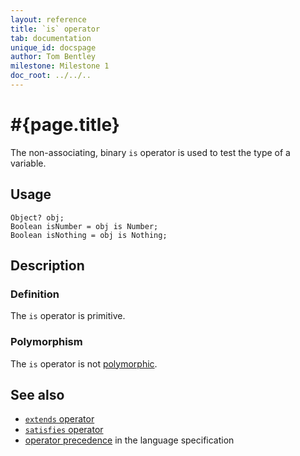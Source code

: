 ```yaml
---
layout: reference
title: `is` operator
tab: documentation
unique_id: docspage
author: Tom Bentley
milestone: Milestone 1
doc_root: ../../..
---
```


# #{page.title}

The non-associating, binary `is` operator is used to test the type of a 
variable.

## Usage 

    Object? obj;
    Boolean isNumber = obj is Number;
    Boolean isNothing = obj is Nothing;

## Description

### Definition

The `is` operator is primitive.

### Polymorphism

The `is` operator is not [polymorphic](#{page.doc_root}/tour/language-module/#operator_polymorphism). 

## See also

* [`extends` operator](../extends)
* [`satisfies` operator](../satisfies)
* [operator precedence](#{page.doc_root}/#{site.urls.spec_relative}#operatorprecedence) in the 
  language specification
